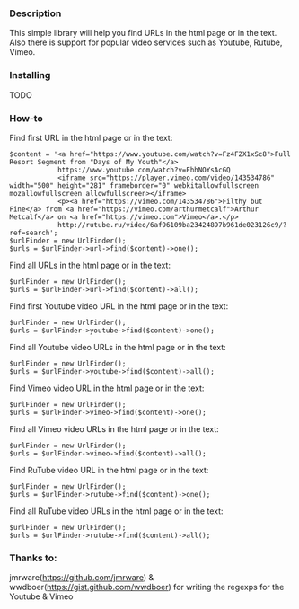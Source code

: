 ### Description
This simple library will help you find URLs in the html page or in the text.
Also there is support for popular video services such as Youtube, Rutube, Vimeo.

### Installing
TODO

### How-to
Find first URL in the html page or in the text:

```
$content = '<a href="https://www.youtube.com/watch?v=Fz4F2X1xSc8">Full Resort Segment from "Days of My Youth"</a>
            https://www.youtube.com/watch?v=EhhNOYsAcGQ
            <iframe src="https://player.vimeo.com/video/143534786" width="500" height="281" frameborder="0" webkitallowfullscreen mozallowfullscreen allowfullscreen></iframe>
            <p><a href="https://vimeo.com/143534786">Filthy but Fine</a> from <a href="https://vimeo.com/arthurmetcalf">Arthur Metcalf</a> on <a href="https://vimeo.com">Vimeo</a>.</p>
            http://rutube.ru/video/6af96109ba23424897b961de023126c9/?ref=search';
$urlFinder = new UrlFinder();
$urls = $urlFinder->url->find($content)->one();
```

Find all URLs in the html page or in the text:

```
$urlFinder = new UrlFinder();
$urls = $urlFinder->url->find($content)->all();
```

Find first Youtube video URL in the html page or in the text:

```
$urlFinder = new UrlFinder();
$urls = $urlFinder->youtube->find($content)->one();
```

Find all Youtube video URLs in the html page or in the text:

```
$urlFinder = new UrlFinder();
$urls = $urlFinder->youtube->find($content)->all();
```
Find Vimeo video URL in the html page or in the text:

```
$urlFinder = new UrlFinder();
$urls = $urlFinder->vimeo->find($content)->one();
```

Find all Vimeo video URLs in the html page or in the text:

```
$urlFinder = new UrlFinder();
$urls = $urlFinder->vimeo->find($content)->all();
```
Find RuTube video URL in the html page or in the text:

```
$urlFinder = new UrlFinder();
$urls = $urlFinder->rutube->find($content)->one();
```

Find all RuTube video URLs in the html page or in the text:

```
$urlFinder = new UrlFinder();
$urls = $urlFinder->rutube->find($content)->all();
```

### Thanks to:
jmrware(https://github.com/jmrware) & wwdboer(https://gist.github.com/wwdboer)
for writing the regexps for the Youtube & Vimeo
